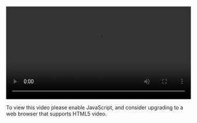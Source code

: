 <video controls="" style="width: 100%; display: block;"><source src="http://o86bpj665.bkt.clouddn.com/redux-tower/14-hot-loader.mp4" type="video/mp4"><p>To view this video please enable JavaScript, and consider upgrading to a web browser that supports HTML5 video.</p></video>
